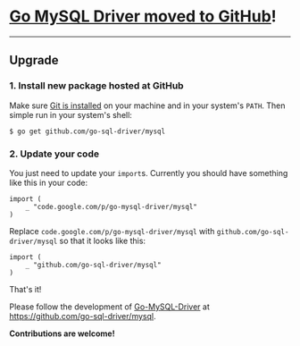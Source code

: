 # [Go MySQL Driver moved to GitHub](https://github.com/go-sql-driver/mysql)! #


---


## Upgrade ##
### 1. Install new package hosted at GitHub ###
Make sure [Git is installed](http://git-scm.com/downloads) on your machine and in your system's `PATH`.
Then simple run in your system's shell:
```
$ go get github.com/go-sql-driver/mysql
```

### 2. Update your code ###
You just need to update your `import`s. Currently you should have something like this in your code:
```
import (
	_ "code.google.com/p/go-mysql-driver/mysql"
)
```

Replace `code.google.com/p/go-mysql-driver/mysql` with `github.com/go-sql-driver/mysql` so that it looks like this:
```
import (
	_ "github.com/go-sql-driver/mysql"
)
```

That's it!

Please follow the development of [Go-MySQL-Driver](https://github.com/go-sql-driver/mysql) at https://github.com/go-sql-driver/mysql.

**Contributions are welcome!**